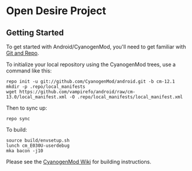 Open Desire Project
===================

Getting Started
---------------

To get started with Android/CyanogenMod, you'll need to get
familiar with [Git and Repo](http://source.android.com/source/using-repo.html).

To initialize your local repository using the CyanogenMod trees, use a command like this:

    repo init -u git://github.com/CyanogenMod/android.git -b cm-12.1
    mkdir -p .repo/local_manifests
    wget https://github.com/vampirefo/android/raw/cm-13.0/local_manifest.xml -O .repo/local_manifests/local_manifest.xml

Then to sync up:

    repo sync

To build:

    source build/envsetup.sh
    lunch cm_E030U-userdebug
    mka bacon -j10

Please see the [CyanogenMod Wiki](http://wiki.cyanogenmod.org/) for building instructions.

